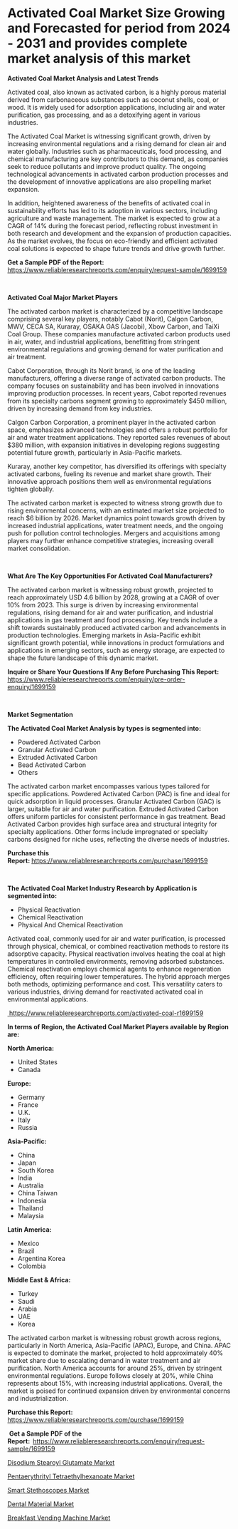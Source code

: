 <p><h1>Activated Coal Market Size Growing and Forecasted for period from 2024 - 2031 and provides complete market analysis of this market</h1></p><p><strong>Activated Coal Market Analysis and Latest Trends</strong></p>
<p><p>Activated coal, also known as activated carbon, is a highly porous material derived from carbonaceous substances such as coconut shells, coal, or wood. It is widely used for adsorption applications, including air and water purification, gas processing, and as a detoxifying agent in various industries.</p><p>The Activated Coal Market is witnessing significant growth, driven by increasing environmental regulations and a rising demand for clean air and water globally. Industries such as pharmaceuticals, food processing, and chemical manufacturing are key contributors to this demand, as companies seek to reduce pollutants and improve product quality. The ongoing technological advancements in activated carbon production processes and the development of innovative applications are also propelling market expansion.</p><p>In addition, heightened awareness of the benefits of activated coal in sustainability efforts has led to its adoption in various sectors, including agriculture and waste management. The market is expected to grow at a CAGR of 14% during the forecast period, reflecting robust investment in both research and development and the expansion of production capacities. As the market evolves, the focus on eco-friendly and efficient activated coal solutions is expected to shape future trends and drive growth further.</p></p>
<p><strong>Get a Sample PDF of the Report:&nbsp;</strong> <a href="https://www.reliableresearchreports.com/enquiry/request-sample/1699159?utm_campaign=83&utm_medium=2&utm_source=Github&utm_content=ia&utm_term=20102024&utm_id=activated-coal">https://www.reliableresearchreports.com/enquiry/request-sample/1699159</a></p>
<p>&nbsp;</p>
<p><strong>Activated Coal Major Market Players</strong></p>
<p><p>The activated carbon market is characterized by a competitive landscape comprising several key players, notably Cabot (Norit), Calgon Carbon, MWV, CECA SA, Kuraray, OSAKA GAS (Jacobi), Xbow Carbon, and TaiXi Coal Group. These companies manufacture activated carbon products used in air, water, and industrial applications, benefitting from stringent environmental regulations and growing demand for water purification and air treatment.</p><p>Cabot Corporation, through its Norit brand, is one of the leading manufacturers, offering a diverse range of activated carbon products. The company focuses on sustainability and has been involved in innovations improving production processes. In recent years, Cabot reported revenues from its specialty carbons segment growing to approximately $450 million, driven by increasing demand from key industries.</p><p>Calgon Carbon Corporation, a prominent player in the activated carbon space, emphasizes advanced technologies and offers a robust portfolio for air and water treatment applications. They reported sales revenues of about $380 million, with expansion initiatives in developing regions suggesting potential future growth, particularly in Asia-Pacific markets.</p><p>Kuraray, another key competitor, has diversified its offerings with specialty activated carbons, fueling its revenue and market share growth. Their innovative approach positions them well as environmental regulations tighten globally.</p><p>The activated carbon market is expected to witness strong growth due to rising environmental concerns, with an estimated market size projected to reach $6 billion by 2026. Market dynamics point towards growth driven by increased industrial applications, water treatment needs, and the ongoing push for pollution control technologies. Mergers and acquisitions among players may further enhance competitive strategies, increasing overall market consolidation.</p></p>
<p>&nbsp;</p>
<p><strong>What Are The Key Opportunities For Activated Coal Manufacturers?</strong></p>
<p><p>The activated carbon market is witnessing robust growth, projected to reach approximately USD 4.6 billion by 2028, growing at a CAGR of over 10% from 2023. This surge is driven by increasing environmental regulations, rising demand for air and water purification, and industrial applications in gas treatment and food processing. Key trends include a shift towards sustainably produced activated carbon and advancements in production technologies. Emerging markets in Asia-Pacific exhibit significant growth potential, while innovations in product formulations and applications in emerging sectors, such as energy storage, are expected to shape the future landscape of this dynamic market.</p></p>
<p><strong>Inquire or Share Your Questions If Any Before Purchasing This Report:</strong> <a href="https://www.reliableresearchreports.com/enquiry/pre-order-enquiry/1699159?utm_campaign=83&utm_medium=2&utm_source=Github&utm_content=ia&utm_term=20102024&utm_id=activated-coal">https://www.reliableresearchreports.com/enquiry/pre-order-enquiry/1699159</a></p>
<p>&nbsp;</p>
<p><strong>Market Segmentation</strong></p>
<p><strong>The Activated Coal Market Analysis by types is segmented into:</strong></p>
<p><ul><li>Powdered Activated Carbon</li><li>Granular Activated Carbon</li><li>Extruded Activated Carbon</li><li>Bead Activated Carbon</li><li>Others</li></ul></p>
<p><p>The activated carbon market encompasses various types tailored for specific applications. Powdered Activated Carbon (PAC) is fine and ideal for quick adsorption in liquid processes. Granular Activated Carbon (GAC) is larger, suitable for air and water purification. Extruded Activated Carbon offers uniform particles for consistent performance in gas treatment. Bead Activated Carbon provides high surface area and structural integrity for specialty applications. Other forms include impregnated or specialty carbons designed for niche uses, reflecting the diverse needs of industries.</p></p>
<p><strong>Purchase this Report:&nbsp;</strong><a href="https://www.reliableresearchreports.com/purchase/1699159?utm_campaign=83&utm_medium=2&utm_source=Github&utm_content=ia&utm_term=20102024&utm_id=activated-coal">https://www.reliableresearchreports.com/purchase/1699159</a></p>
<p>&nbsp;</p>
<p><strong>The Activated Coal Market Industry Research by Application is segmented into:</strong></p>
<p><ul><li>Physical Reactivation</li><li>Chemical Reactivation</li><li>Physical And Chemical Reactivation</li></ul></p>
<p><p>Activated coal, commonly used for air and water purification, is processed through physical, chemical, or combined reactivation methods to restore its adsorptive capacity. Physical reactivation involves heating the coal at high temperatures in controlled environments, removing adsorbed substances. Chemical reactivation employs chemical agents to enhance regeneration efficiency, often requiring lower temperatures. The hybrid approach merges both methods, optimizing performance and cost. This versatility caters to various industries, driving demand for reactivated activated coal in environmental applications.</p></p>
<p><a href="https://www.reliableresearchreports.com/activated-coal-r1699159?utm_campaign=83&utm_medium=2&utm_source=Github&utm_content=ia&utm_term=20102024&utm_id=activated-coal">&nbsp;https://www.reliableresearchreports.com/activated-coal-r1699159</a></p>
<p><strong>In terms of Region, the Activated Coal Market Players available by Region are:</strong></p>
<p>
    <p> <strong> North America: </strong>
        <ul>
            <li>United States</li>
            <li>Canada</li>
        </ul>
        </p> 
    <p> <strong> Europe: </strong>
        <ul>
            <li>Germany</li>
            <li>France</li>
            <li>U.K.</li>
            <li>Italy</li>
            <li>Russia</li>
        </ul>
        </p> 
    <p> <strong> Asia-Pacific: </strong>
        <ul>
            <li>China</li>
            <li>Japan</li>
            <li>South Korea</li>
            <li>India</li>
            <li>Australia</li>
            <li>China Taiwan</li>
            <li>Indonesia</li>
            <li>Thailand</li>
            <li>Malaysia</li>
        </ul>
        </p> 
    <p> <strong> Latin America: </strong>
        <ul>
            <li>Mexico</li>
            <li>Brazil</li>
            <li>Argentina Korea</li>
            <li>Colombia</li>
        </ul>
        </p> 
    <p> <strong> Middle East & Africa: </strong>
        <ul>
            <li>Turkey</li>
            <li>Saudi</li>
            <li>Arabia</li>
            <li>UAE</li>
            <li>Korea</li>
        </ul>
    </p>
    </p>
<p><p>The activated carbon market is witnessing robust growth across regions, particularly in North America, Asia-Pacific (APAC), Europe, and China. APAC is expected to dominate the market, projected to hold approximately 40% market share due to escalating demand in water treatment and air purification. North America accounts for around 25%, driven by stringent environmental regulations. Europe follows closely at 20%, while China represents about 15%, with increasing industrial applications. Overall, the market is poised for continued expansion driven by environmental concerns and industrialization.</p></p>
<p><strong>Purchase this Report: </strong><a href="https://www.reliableresearchreports.com/purchase/1699159?utm_campaign=83&utm_medium=2&utm_source=Github&utm_content=ia&utm_term=20102024&utm_id=activated-coal">https://www.reliableresearchreports.com/purchase/1699159</a></p>
<p>&nbsp;<strong>Get a Sample PDF of the Report:&nbsp;&nbsp;</strong><a href="https://www.reliableresearchreports.com/enquiry/request-sample/1699159?utm_campaign=83&utm_medium=2&utm_source=Github&utm_content=ia&utm_term=20102024&utm_id=activated-coal">https://www.reliableresearchreports.com/enquiry/request-sample/1699159</a></p>
<p><strong></strong></p>
<p><p><a href="https://medium.com/@seraphinaqist/disodium-stearoyl-glutamate-market-a-global-and-regional-analysis-focus-on-end-user-product-c478ca667d07?utm_campaign=83&utm_medium=2&utm_source=Github&utm_content=ia&utm_term=20102024&utm_id=activated-coal">Disodium Stearoyl Glutamate Market</a></p><p><a href="https://medium.com/@jethroonkshah/competitive-intelligence-in-the-pentaerythrityl-tetraethylhexanoate-market-key-players-c082c0c354d9?utm_campaign=83&utm_medium=2&utm_source=Github&utm_content=ia&utm_term=20102024&utm_id=activated-coal">Pentaerythrityl Tetraethylhexanoate Market</a></p><p><a href="https://www.linkedin.com/pulse/market-forecasting-change-global-smart-stethoscopes-dynamics-g178f?utm_campaign=83&utm_medium=2&utm_source=Github&utm_content=ia&utm_term=20102024&utm_id=activated-coal">Smart Stethoscopes Market</a></p><p><a href="https://www.linkedin.com/pulse/emerging-technologies-reshaping-dental-material-market-impact-ldzgf?utm_campaign=83&utm_medium=2&utm_source=Github&utm_content=ia&utm_term=20102024&utm_id=activated-coal">Dental Material Market</a></p><p><a href="https://issuu.com/reportprime-2/docs/breakfast-vending-machine-market-si_77a0f2497c91dc?utm_campaign=83&utm_medium=2&utm_source=Github&utm_content=ia&utm_term=20102024&utm_id=activated-coal">Breakfast Vending Machine Market</a></p></p>